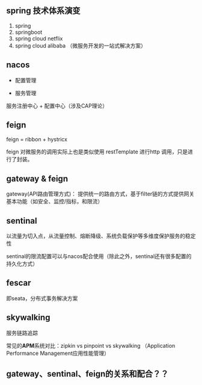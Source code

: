 ## spring 技术体系演变

1. spring
2. springboot
3. spring cloud netflix
4. spring cloud alibaba （微服务开发的一站式解决方案）



## nacos 

- 配置管理

- 服务管理

服务注册中心 + 配置中心（涉及CAP理论）



## feign

feign = ribbon + hystricx

feign 对微服务的调用实际上也是类似使用 restTemplate 进行http 调用，只是进行了封装。



## gateway & feign

gateway(API路由管理方式)： 提供统一的路由方式，基于filter链的方式提供网关基本功能（如安全、监控/指标，和限流）



## sentinal 

以流量为切入点，从流量控制、熔断降级、系统负载保护等多维度保护服务的稳定性

sentinal的限流配置可以与nacos配合使用（除此之外，sentinal还有很多配置的持久化方式）



## fescar

即seata，分布式事务解决方案



## skywalking

服务链路追踪

常见的**APM**系统对比：zipkin vs pinpoint vs skywalking （Application Performance Management应用性能管理）



## gateway、sentinal、feign的关系和配合？？

